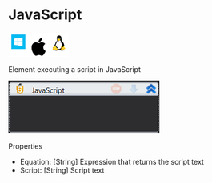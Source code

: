 # JavaScript

![](<../../../.gitbook/assets/image (86).png>)

Element executing a script in JavaScript

![](../../../.gitbook/assets/JavaScript.png)

Properties

* Equation: \[String] Expression that returns the script text
* Script: \[String] Script text
